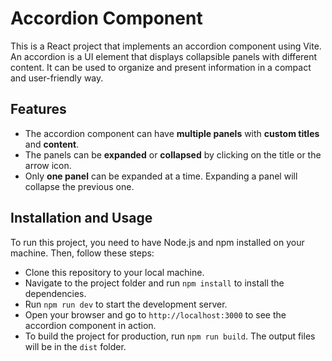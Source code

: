
# Accordion Component

This is a React project that implements an accordion component using Vite. An accordion is a UI element that displays collapsible panels with different content. It can be used to organize and present information in a compact and user-friendly way.

## Features

- The accordion component can have **multiple panels** with **custom titles** and **content**.
- The panels can be **expanded** or **collapsed** by clicking on the title or the arrow icon.
- Only **one panel** can be expanded at a time. Expanding a panel will collapse the previous one.


## Installation and Usage

To run this project, you need to have Node.js and npm installed on your machine. Then, follow these steps:

- Clone this repository to your local machine.
- Navigate to the project folder and run `npm install` to install the dependencies.
- Run `npm run dev` to start the development server.
- Open your browser and go to `http://localhost:3000` to see the accordion component in action.
- To build the project for production, run `npm run build`. The output files will be in the `dist` folder.
